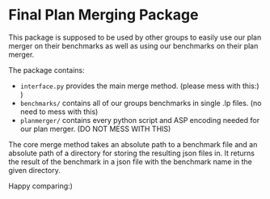 # Final Plan Merging Package

This package is supposed to be used by other groups to easily use our plan merger on their benchmarks as well as using our benchmarks on their plan merger.

The package contains:
- `interface.py` provides the main merge method. (please mess with this:) )
- `benchmarks/` contains all of our groups benchmarks in single .lp files. (no need to mess with this)
- `planmerger/` contains every python script and ASP encoding needed for our plan merger. (DO NOT MESS WITH THIS)

The core merge method takes an absolute path to a benchmark file and an absolute path of a directory for storing the resulting json files in.
It returns the result of the benchmark in a json file with the benchmark name in the given directory.

Happy comparing:)
